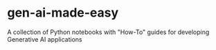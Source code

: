 # gen-ai-made-easy
 A collection of Python notebooks with "How-To" guides for developing Generative AI applications
